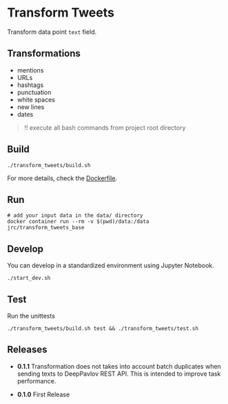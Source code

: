 # Transform Tweets

Transform data point `text` field.

## Transformations

* mentions
* URLs
* hashtags
* punctuation
* white spaces
* new lines
* dates

> :bangbang: execute all bash commands from project root directory

## Build

```shell
./transform_tweets/build.sh
```

For more details, check the [Dockerfile](Dockerfile).

## Run

```shell
# add your input data in the data/ directory
docker container run --rm -v $(pwd)/data:/data jrc/transform_tweets_base
```

## Develop

You can develop in a standardized environment using Jupyter Notebook.

```shell
./start_dev.sh
```

## Test

Run the unittests

```shell
./transform_tweets/build.sh test && ./transform_tweets/test.sh
```

## Releases

- **0.1.1**
  Transformation does not takes into account batch duplicates when sending texts
  to DeepPavlov REST API. This is intended to improve task performance.

- **0.1.0**
  First Release
